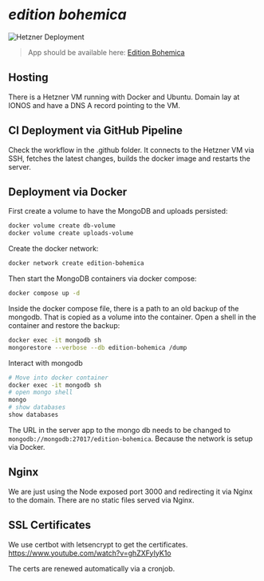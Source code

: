 # _edition bohemica_

![Hetzner Deployment](https://github.com/dobschal/edition-bohemica/actions/workflows/main.yml/badge.svg)

> App should be available here: [Edition Bohemica](https://edition-bohemica.de)

## Hosting

There is a Hetzner VM running with Docker and Ubuntu.
Domain lay at IONOS and have a DNS A record pointing to the VM.

## CI Deployment via GitHub Pipeline

Check the workflow in the .github folder.
It connects to the Hetzner VM via SSH, fetches the latest changes, builds the docker image and restarts the server.

## Deployment via Docker

First create a volume to have the MongoDB and uploads persisted:
```bash
docker volume create db-volume
docker volume create uploads-volume
```

Create the docker network:
```bash
docker network create edition-bohemica
```

Then start the MongoDB containers via docker compose:
```bash
docker compose up -d
```

Inside the docker compose file, there is a path to an old backup of the mongodb. That is copied as a volume into the container. 
Open a shell in the container and restore the backup:
```bash
docker exec -it mongodb sh
mongorestore --verbose --db edition-bohemica /dump
```

Interact with mongodb
```bash
# Move into docker container
docker exec -it mongodb sh
# open mongo shell
mongo
# show databases
show databases
```

The URL in the server app to the mongo db needs to be changed to `mongodb://mongodb:27017/edition-bohemica`.
Because the network is setup via Docker.


## Nginx

We are just using the Node exposed port 3000 and redirecting it via Nginx to the domain.
There are no static files served via Nginx.

## SSL Certificates

We use certbot with letsencrypt to get the certificates.
https://www.youtube.com/watch?v=ghZXFyIyK1o

The certs are renewed automatically via a cronjob.
